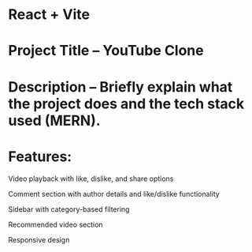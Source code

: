 # React + Vite
# Project Title – YouTube Clone

# Description – Briefly explain what the project does and the tech stack used (MERN).

# Features:

Video playback with like, dislike, and share options

Comment section with author details and like/dislike functionality

Sidebar with category-based filtering

Recommended video section

Responsive design
